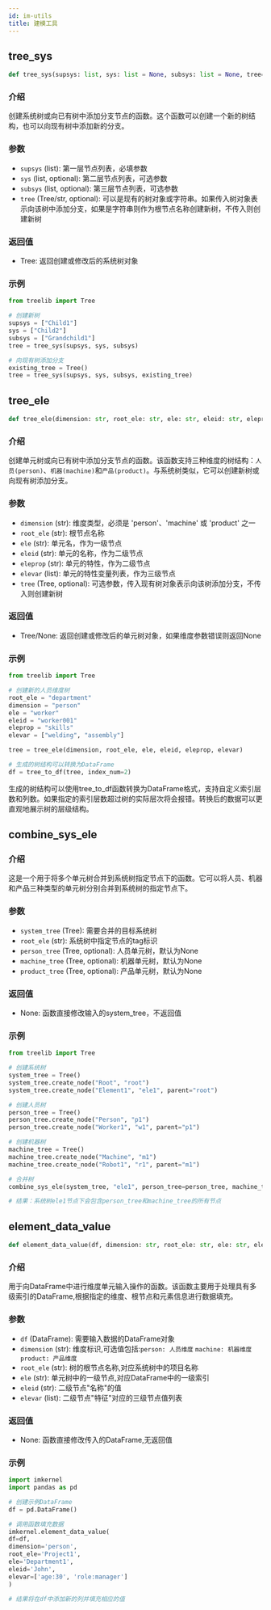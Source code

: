 ```yaml
---
id: im-utils
title: 建模工具
---
```

## tree_sys
```python
def tree_sys(supsys: list, sys: list = None, subsys: list = None, tree=None):
```
### 介绍

创建系统树或向已有树中添加分支节点的函数。这个函数可以创建一个新的树结构，也可以向现有树中添加新的分支。

### 参数

- `supsys` (list): 第一层节点列表，必填参数
- `sys` (list, optional): 第二层节点列表，可选参数
- `subsys` (list, optional): 第三层节点列表，可选参数
- `tree` (Tree/str, optional): 可以是现有的树对象或字符串。如果传入树对象表示向该树中添加分支，如果是字符串则作为根节点名称创建新树，不传入则创建新树

### 返回值

- Tree: 返回创建或修改后的系统树对象

### 示例

```python
from treelib import Tree

# 创建新树
supsys = ["Child1"]
sys = ["Child2"]
subsys = ["Grandchild1"]
tree = tree_sys(supsys, sys, subsys)

# 向现有树添加分支
existing_tree = Tree()
tree = tree_sys(supsys, sys, subsys, existing_tree)
```
## tree_ele
```python
def tree_ele(dimension: str, root_ele: str, ele: str, eleid: str, eleprop: str, elevar: list, tree=None):
```
### 介绍

创建单元树或向已有树中添加分支节点的函数。该函数支持三种维度的树结构：`人员(person)`、`机器(machine)`和`产品(product)`。与系统树类似，它可以创建新树或向现有树添加分支。
### 参数

- `dimension` (str): 维度类型，必须是 'person'、'machine' 或 'product' 之一
- `root_ele` (str): 根节点名称
- `ele` (str): 单元名，作为一级节点
- `eleid` (str): 单元的名称，作为二级节点
- `eleprop` (str): 单元的特性，作为二级节点
- `elevar` (list): 单元的特性变量列表，作为三级节点
- `tree` (Tree, optional): 可选参数，传入现有树对象表示向该树添加分支，不传入则创建新树

### 返回值

- Tree/None: 返回创建或修改后的单元树对象，如果维度参数错误则返回None

### 示例

```python
from treelib import Tree

# 创建新的人员维度树
root_ele = "department"
dimension = "person"
ele = "worker"
eleid = "worker001"
eleprop = "skills"
elevar = ["welding", "assembly"]

tree = tree_ele(dimension, root_ele, ele, eleid, eleprop, elevar)

# 生成的树结构可以转换为DataFrame
df = tree_to_df(tree, index_num=2)
```

生成的树结构可以使用tree_to_df函数转换为DataFrame格式，支持自定义索引层数和列数。如果指定的索引层数超过树的实际层次将会报错。转换后的数据可以更直观地展示树的层级结构。
## combine_sys_ele

### 介绍
这是一个用于将多个单元树合并到系统树指定节点下的函数。它可以将人员、机器和产品三种类型的单元树分别合并到系统树的指定节点下。

### 参数
- `system_tree` (Tree): 需要合并的目标系统树
- `root_ele` (str): 系统树中指定节点的tag标识
- `person_tree` (Tree, optional): 人员单元树，默认为None
- `machine_tree` (Tree, optional): 机器单元树，默认为None
- `product_tree` (Tree, optional): 产品单元树，默认为None

### 返回值
- None: 函数直接修改输入的system_tree，不返回值

### 示例
```python
from treelib import Tree

# 创建系统树
system_tree = Tree()
system_tree.create_node("Root", "root")
system_tree.create_node("Element1", "ele1", parent="root")

# 创建人员树
person_tree = Tree()
person_tree.create_node("Person", "p1")
person_tree.create_node("Worker1", "w1", parent="p1")

# 创建机器树
machine_tree = Tree()
machine_tree.create_node("Machine", "m1")
machine_tree.create_node("Robot1", "r1", parent="m1")

# 合并树
combine_sys_ele(system_tree, "ele1", person_tree=person_tree, machine_tree=machine_tree)

# 结果：系统树ele1节点下会包含person_tree和machine_tree的所有节点
```

## element_data_value
```python
def element_data_value(df, dimension: str, root_ele: str, ele: str, eleid: str, elevar: list):
```
### 介绍

用于向DataFrame中进行维度单元输入操作的函数。该函数主要用于处理具有多级索引的DataFrame,根据指定的维度、根节点和元素信息进行数据填充。

### 参数

- `df` (DataFrame): 需要输入数据的DataFrame对象
- `dimension` (str): 维度标识,可选值包括:`person: 人员维度` `machine: 机器维度` `product: 产品维度`
- `root_ele` (str): 树的根节点名称,对应系统树中的项目名称
- `ele` (str): 单元树中的一级节点,对应DataFrame中的一级索引
- `eleid` (str): 二级节点"名称"的值
- `elevar` (list): 二级节点"特征"对应的三级节点值列表

### 返回值

- None: 函数直接修改传入的DataFrame,无返回值

### 示例

```python
import imkernel
import pandas as pd

# 创建示例DataFrame
df = pd.DataFrame()

# 调用函数填充数据
imkernel.element_data_value(
df=df,
dimension='person',
root_ele='Project1',
ele='Department1',
eleid='John',
elevar=['age:30', 'role:manager']
)

# 结果将在df中添加新的列并填充相应的值
```

